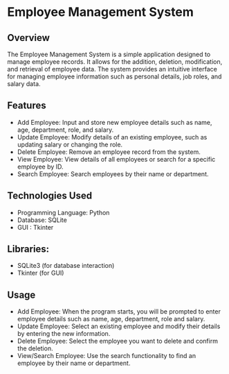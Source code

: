 # Employee Management System
## Overview
The Employee Management System is a simple application designed to manage employee records. It allows for the addition, deletion, modification, and retrieval of employee data. The system provides an intuitive interface for managing employee information such as personal details, job roles, and salary data.

## Features
- Add Employee: Input and store new employee details such as name, age, department, role, and salary.
- Update Employee: Modify details of an existing employee, such as updating salary or changing the role.
- Delete Employee: Remove an employee record from the system.
- View Employee: View details of all employees or search for a specific employee by ID.
- Search Employee: Search employees by their name or department.

## Technologies Used
- Programming Language: Python
- Database: SQLite 
- GUI : Tkinter 

## Libraries:
- SQLite3 (for database interaction)
- Tkinter (for GUI)

## Usage
- Add Employee: When the program starts, you will be prompted to enter employee details such as name, age, department, role and salary.
- Update Employee: Select an existing employee and modify their details by entering the new information.
- Delete Employee: Select the employee you want to delete and confirm the deletion.
- View/Search Employee: Use the search functionality to find an employee by their name or department.
